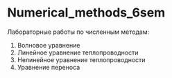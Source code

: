 # Numerical_methods_6sem
Лабораторные работы по численным методам:

1. Волновое уравнение
2. Линейное уравнение теплопроводности
3. Нелинейное уравнение теплопроводности
4. Уравнение переноса
